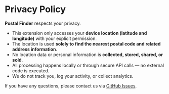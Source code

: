# Privacy Policy

**Postal Finder** respects your privacy.

- This extension only accesses your **device location (latitude and longitude)** with your explicit permission.
- The location is used **solely to find the nearest postal code and related address information**.
- No location data or personal information is **collected, stored, shared, or sold**.
- All processing happens locally or through secure API calls — no external code is executed.
- We do not track you, log your activity, or collect analytics.

If you have any questions, please contact us via [GitHub Issues](https://github.com/Alleny244/Postal-Finder/issues).
